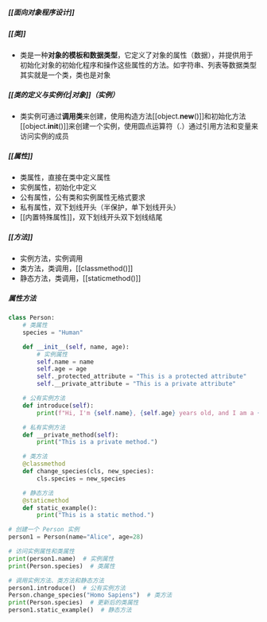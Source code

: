 ##### [[面向对象程序设计]]
##### [[类]]
- 类是一种**对象的模板和数据类型**，它定义了对象的属性（数据），并提供用于初始化对象的初始化程序和操作这些属性的方法。如字符串、列表等数据类型其实就是一个类，类也是对象
##### [[类的定义与实例化|对象]]（实例）
- 类实例可通过**调用类**来创建，使用构造方法[[object.__new__()]]和初始化方法[[object.__init__()]]来创建一个实例，使用圆点运算符（.）通过引用方法和变量来访问实例的成员
##### [[属性]]
- 类属性，直接在类中定义属性
- 实例属性，初始化中定义
- 公有属性，公有类和实例属性无格式要求
- 私有属性，双下划线开头（半保护，单下划线开头）
- [[内置特殊属性]]，双下划线开头双下划线结尾
##### [[方法]]
- 实例方法，实例调用
- 类方法，类调用，[[classmethod()]]
- 静态方法，类调用，[[staticmethod()]]
##### 属性方法
```python
class Person:
    # 类属性
    species = "Human"

    def __init__(self, name, age):
        # 实例属性
        self.name = name
        self.age = age
        self._protected_attribute = "This is a protected attribute"
        self.__private_attribute = "This is a private attribute"

    # 公有实例方法
    def introduce(self):
        print(f"Hi, I'm {self.name}, {self.age} years old, and I am a {self.species}.")

    # 私有实例方法
    def __private_method(self):
        print("This is a private method.")

    # 类方法
    @classmethod
    def change_species(cls, new_species):
        cls.species = new_species

    # 静态方法
    @staticmethod
    def static_example():
        print("This is a static method.")

# 创建一个 Person 实例
person1 = Person(name="Alice", age=28)

# 访问实例属性和类属性
print(person1.name)  # 实例属性
print(Person.species)  # 类属性

# 调用实例方法、类方法和静态方法
person1.introduce()  # 公有实例方法
Person.change_species("Homo Sapiens")  # 类方法
print(Person.species)  # 更新后的类属性
person1.static_example()  # 静态方法

```